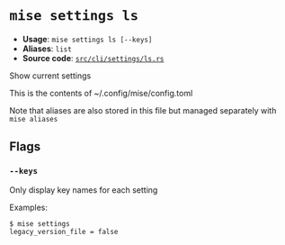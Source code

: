 # `mise settings ls`

- **Usage**: `mise settings ls [--keys]`
- **Aliases**: `list`
- **Source code**: [`src/cli/settings/ls.rs`](https://github.com/jdx/mise/blob/main/src/cli/settings/ls.rs)

Show current settings

This is the contents of ~/.config/mise/config.toml

Note that aliases are also stored in this file
but managed separately with `mise aliases`

## Flags

### `--keys`

Only display key names for each setting

Examples:

    $ mise settings
    legacy_version_file = false
